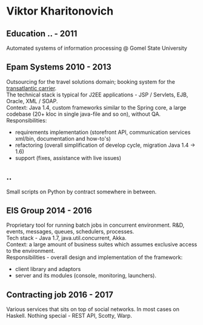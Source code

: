# Viktor Kharitonovich

## Education .. - 2011
Automated systems of information processing @ Gomel State University

## Epam Systems 2010 - 2013
  Outsourcing for the travel solutions domain; booking system for the [transatlantic carrier](https://aerlingus.com).  
  The technical stack is typical for J2EE applications - JSP / Servlets, EJB, Oracle, XML / SOAP.  
  Context: Java 1.4, custom frameworks similar to the Spring core, a large codebase (20+ kloc in single java-file and so on), without QA.  
  Responsibilities:
  - requirements implementation (storefront API, communication services xml/bin, documentation and how-to's)
  - refactoring (overall simplification of develop cycle, migration Java 1.4 -> 1.6)
  - support (fixes, assistance with live issues)

## ..
  Small scripts on Python by contract somewhere in between.

## EIS Group 2014 - 2016
  Proprietary tool for running batch jobs in concurrent environment. R&D, events, messages, queues, schedulers, processes.  
  Tech stack - Java 1.7, java.util.concurrent, Akka.  
  Context: a large amount of business suites which assumes exclusive access to the environment.  
  Responsibilities - overall design and implementation of the framework:
  - client library and adaptors
  - server and its modules (console, monitoring, launchers).

## Contracting job 2016 - 2017
  Various services that sits on top of social networks. In most cases on Haskell. Nothing special - REST API, Scotty, Warp.
